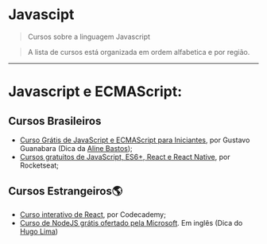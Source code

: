 # Javascipt
> Cursos sobre a linguagem Javascript

> A lista de cursos está organizada em ordem alfabetica e por região.
---
# Javascript e ECMAScript:

## Cursos Brasileiros
  - [Curso Grátis de JavaScript e ECMAScript para Iniciantes](https://www.youtube.com/playlist?list=PLHz_AreHm4dlsK3Nr9GVvXCbpQyHQl1o1), por Gustavo Guanabara (Dica da [Aline Bastos](https://www.twitter.com/alinebastos));
  - [Cursos gratuitos de JavaScript, ES6+, React e React Native](https://skylab.rocketseat.com.br/), por Rocketseat;
## Cursos Estrangeiros🌎
- [Curso interativo de React](https://www.codecademy.com/learn/react-101), por Codecademy;
- [Curso de NodeJS grátis ofertado pela Microsoft](https://docs.microsoft.com/en-us/learn/paths/build-javascript-applications-nodejs/?WT.mc_id=nodepath-devto-gllemos). Em inglês (Dica do [Hugo Lima](https://github.com/hugolima03))